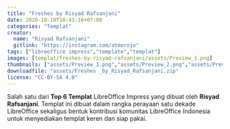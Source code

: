 ```yaml
---
title: "Freshes by Risyad Rafsanjani"
date: 2020-10-10T10:43:18+07:00
categories: "Templat"
creator: 
  name: "Risyad Rafsanjani"
  gitlink: "https://instagram.com/atmorojo"
tags: ["libreoffice impress","template","templat"]
images: [templat/freshes-by-risyad-rafsanjani/assets/Preview_1.png]
thumbnails: ["assets/Preview_1.png","assets/Preview_2.png","assets/Preview_3.png"]
downloadfile: "assets/Freshes _by_Risyad_Rafsanjani.zip"
license: "CC-BY-SA 4.0"
---
```

Salah satu dari **Top 6 Templat** LibreOffice Impress yang dibuat oleh **Risyad Rafsanjani**. Templat ini dibuat dalam rangka perayaan satu dekade LibreOffice sekaligus bentuk kontribusi komunitas LibreOffice Indonesia untuk menyediakan templat keren dan siap pakai.